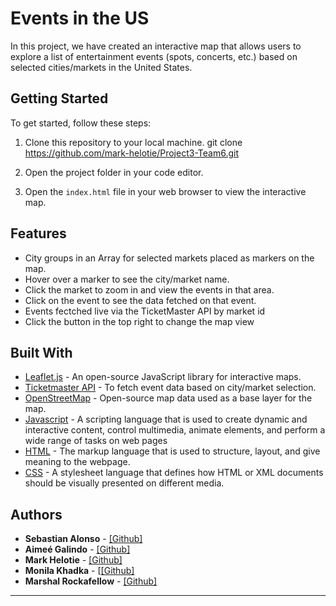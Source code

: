 # Events in the US

In this project, we have created an interactive map that allows users to explore a list of entertainment events (spots, concerts, etc.) based on selected cities/markets in the United States.

## Getting Started

To get started, follow these steps:

1. Clone this repository to your local machine.
git clone https://github.com/mark-helotie/Project3-Team6.git

2. Open the project folder in your code editor.

3. Open the `index.html` file in your web browser to view the interactive map.

## Features

- City groups in an Array for selected markets placed as markers on the map.
- Hover over a marker to see the city/market name.
- Click the market to zoom in and view the events in that area.
- Click on the event to see the data fetched on that event.
- Events fectched live via the TicketMaster API by market id
- Click the button in the top right to change the map view

## Built With

- [Leaflet.js](https://leafletjs.com/) - An open-source JavaScript library for interactive maps.
- [Ticketmaster API](https://developer.ticketmaster.com/products-and-docs/apis/getting-started/) - To fetch event data based on city/market selection.
- [OpenStreetMap](https://www.openstreetmap.org/about) - Open-source map data used as a base layer for the map.
- [Javascript](https://www.javascript.com/) - A scripting language that is used to create dynamic and interactive content, control multimedia, animate elements, and perform a wide range of tasks on web pages
- [HTML](https://www.tutorialspoint.com/html/index.htm) - The markup language that is used to structure, layout, and give meaning to the webpage.
- [CSS](https://developer.mozilla.org/en-US/docs/Web/CSS) - A stylesheet language that defines how HTML or XML documents should be visually presented on different media.

## Authors

- **Sebastian Alonso** - [[Github]](https://github.com/Venerann)
- **Aimeé Galindo** - [[Github]](https://github.com/aimeegalindo)
- **Mark Helotie** - [[Github]](https://github.com/mark-helotie)
- **Monila Khadka** - [[[Github]](https://github.com/mxk105620)
- **Marshal Rockafellow** - [[Github]](https://github.com/mrockafe)

-------------------------------------------------------------------------------------------------------



